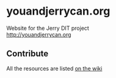 youandjerrycan.org
==================

Website for the Jerry DIT project   
http://youandjerrycan.org

## Contribute
All the resources are listed [on the wiki](http://wiki.youandjerrycan.org/doku.php?id=jerry_dit_website)
